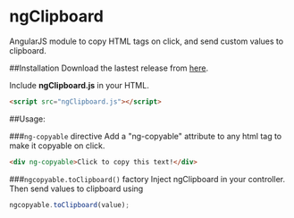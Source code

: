 
# ngClipboard
AngularJS module to copy HTML tags on click, and send custom values to clipboard.

##Installation
Download the lastest release from [here](https://github.com/nico-val/ngClipboard/releases/lastest).

Include **ngClipboard.js** in your HTML.
```html
<script src="ngClipboard.js"></script>
```

##Usage:

###```ng-copyable``` directive
Add a "ng-copyable" attribute to any html tag to make it copyable on click.
```html
<div ng-copyable>Click to copy this text!</div>
```

###```ngcopyable.toClipboard()``` factory
Inject ngClipboard in your controller. Then send values to clipboard using
```javascript
ngcopyable.toClipboard(value);
```
